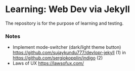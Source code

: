# Learning: Web Dev via Jekyll
The repository is for the purpose of learning and testing.

### Notes
- Implement mode-switcher (dark/light theme button) https://github.com/sujaykundu777/devlopr-jekyll (1) in https://github.com/sergiokopplin/indigo (2)
- Laws of UX https://lawsofux.com/
